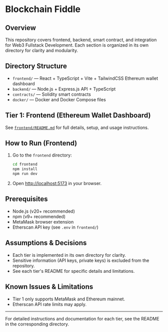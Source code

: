 # Blockchain Fiddle

## Overview
This repository covers frontend, backend, smart contract, and integration for Web3 Fullstack Development. Each section is organized in its own directory for clarity and modularity.

## Directory Structure
- `frontend/` — React + TypeScript + Vite + TailwindCSS Ethereum wallet dashboard
- `backend/` — Node.js + Express.js API + TypeScript
- `contracts/` — Solidity smart contracts
- `docker/` — Docker and Docker Compose files

## Tier 1: Frontend (Ethereum Wallet Dashboard)
See [`frontend/README.md`](./frontend/README.md) for full details, setup, and usage instructions.

## How to Run (Frontend)
1. Go to the `frontend` directory:
   ```sh
   cd frontend
   npm install
   npm run dev
   ```
2. Open [http://localhost:5173](http://localhost:5173) in your browser.

## Prerequisites
- Node.js (v20+ recommended)
- npm (v9+ recommended)
- MetaMask browser extension
- Etherscan API key (see `.env` in `frontend/`)

## Assumptions & Decisions
- Each tier is implemented in its own directory for clarity.
- Sensitive information (API keys, private keys) is excluded from the repository.
- See each tier's README for specific details and limitations.

## Known Issues & Limitations
- Tier 1 only supports MetaMask and Ethereum mainnet.
- Etherscan API rate limits may apply.

---

For detailed instructions and documentation for each tier, see the README in the corresponding directory.